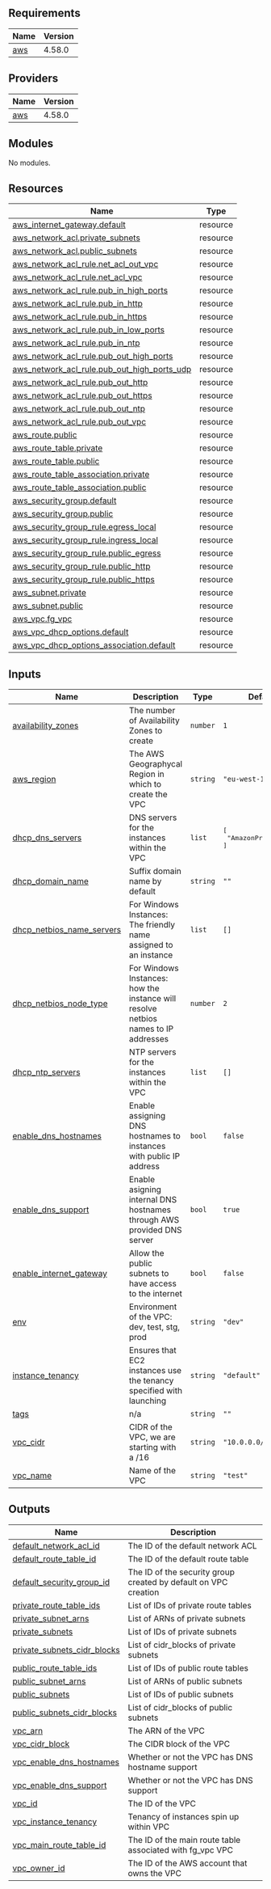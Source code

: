 <!-- BEGIN_TF_DOCS -->
## Requirements

| Name | Version |
|------|---------|
| <a name="requirement_aws"></a> [aws](#requirement\_aws) | 4.58.0 |

## Providers

| Name | Version |
|------|---------|
| <a name="provider_aws"></a> [aws](#provider\_aws) | 4.58.0 |

## Modules

No modules.

## Resources

| Name | Type |
|------|------|
| [aws_internet_gateway.default](https://registry.terraform.io/providers/hashicorp/aws/4.58.0/docs/resources/internet_gateway) | resource |
| [aws_network_acl.private_subnets](https://registry.terraform.io/providers/hashicorp/aws/4.58.0/docs/resources/network_acl) | resource |
| [aws_network_acl.public_subnets](https://registry.terraform.io/providers/hashicorp/aws/4.58.0/docs/resources/network_acl) | resource |
| [aws_network_acl_rule.net_acl_out_vpc](https://registry.terraform.io/providers/hashicorp/aws/4.58.0/docs/resources/network_acl_rule) | resource |
| [aws_network_acl_rule.net_acl_vpc](https://registry.terraform.io/providers/hashicorp/aws/4.58.0/docs/resources/network_acl_rule) | resource |
| [aws_network_acl_rule.pub_in_high_ports](https://registry.terraform.io/providers/hashicorp/aws/4.58.0/docs/resources/network_acl_rule) | resource |
| [aws_network_acl_rule.pub_in_http](https://registry.terraform.io/providers/hashicorp/aws/4.58.0/docs/resources/network_acl_rule) | resource |
| [aws_network_acl_rule.pub_in_https](https://registry.terraform.io/providers/hashicorp/aws/4.58.0/docs/resources/network_acl_rule) | resource |
| [aws_network_acl_rule.pub_in_low_ports](https://registry.terraform.io/providers/hashicorp/aws/4.58.0/docs/resources/network_acl_rule) | resource |
| [aws_network_acl_rule.pub_in_ntp](https://registry.terraform.io/providers/hashicorp/aws/4.58.0/docs/resources/network_acl_rule) | resource |
| [aws_network_acl_rule.pub_out_high_ports](https://registry.terraform.io/providers/hashicorp/aws/4.58.0/docs/resources/network_acl_rule) | resource |
| [aws_network_acl_rule.pub_out_high_ports_udp](https://registry.terraform.io/providers/hashicorp/aws/4.58.0/docs/resources/network_acl_rule) | resource |
| [aws_network_acl_rule.pub_out_http](https://registry.terraform.io/providers/hashicorp/aws/4.58.0/docs/resources/network_acl_rule) | resource |
| [aws_network_acl_rule.pub_out_https](https://registry.terraform.io/providers/hashicorp/aws/4.58.0/docs/resources/network_acl_rule) | resource |
| [aws_network_acl_rule.pub_out_ntp](https://registry.terraform.io/providers/hashicorp/aws/4.58.0/docs/resources/network_acl_rule) | resource |
| [aws_network_acl_rule.pub_out_vpc](https://registry.terraform.io/providers/hashicorp/aws/4.58.0/docs/resources/network_acl_rule) | resource |
| [aws_route.public](https://registry.terraform.io/providers/hashicorp/aws/4.58.0/docs/resources/route) | resource |
| [aws_route_table.private](https://registry.terraform.io/providers/hashicorp/aws/4.58.0/docs/resources/route_table) | resource |
| [aws_route_table.public](https://registry.terraform.io/providers/hashicorp/aws/4.58.0/docs/resources/route_table) | resource |
| [aws_route_table_association.private](https://registry.terraform.io/providers/hashicorp/aws/4.58.0/docs/resources/route_table_association) | resource |
| [aws_route_table_association.public](https://registry.terraform.io/providers/hashicorp/aws/4.58.0/docs/resources/route_table_association) | resource |
| [aws_security_group.default](https://registry.terraform.io/providers/hashicorp/aws/4.58.0/docs/resources/security_group) | resource |
| [aws_security_group.public](https://registry.terraform.io/providers/hashicorp/aws/4.58.0/docs/resources/security_group) | resource |
| [aws_security_group_rule.egress_local](https://registry.terraform.io/providers/hashicorp/aws/4.58.0/docs/resources/security_group_rule) | resource |
| [aws_security_group_rule.ingress_local](https://registry.terraform.io/providers/hashicorp/aws/4.58.0/docs/resources/security_group_rule) | resource |
| [aws_security_group_rule.public_egress](https://registry.terraform.io/providers/hashicorp/aws/4.58.0/docs/resources/security_group_rule) | resource |
| [aws_security_group_rule.public_http](https://registry.terraform.io/providers/hashicorp/aws/4.58.0/docs/resources/security_group_rule) | resource |
| [aws_security_group_rule.public_https](https://registry.terraform.io/providers/hashicorp/aws/4.58.0/docs/resources/security_group_rule) | resource |
| [aws_subnet.private](https://registry.terraform.io/providers/hashicorp/aws/4.58.0/docs/resources/subnet) | resource |
| [aws_subnet.public](https://registry.terraform.io/providers/hashicorp/aws/4.58.0/docs/resources/subnet) | resource |
| [aws_vpc.fg_vpc](https://registry.terraform.io/providers/hashicorp/aws/4.58.0/docs/resources/vpc) | resource |
| [aws_vpc_dhcp_options.default](https://registry.terraform.io/providers/hashicorp/aws/4.58.0/docs/resources/vpc_dhcp_options) | resource |
| [aws_vpc_dhcp_options_association.default](https://registry.terraform.io/providers/hashicorp/aws/4.58.0/docs/resources/vpc_dhcp_options_association) | resource |

## Inputs

| Name | Description | Type | Default | Required |
|------|-------------|------|---------|:--------:|
| <a name="input_availability_zones"></a> [availability\_zones](#input\_availability\_zones) | The number of Availability Zones to create | `number` | `1` | no |
| <a name="input_aws_region"></a> [aws\_region](#input\_aws\_region) | The AWS Geographycal Region in which to create the VPC | `string` | `"eu-west-1"` | no |
| <a name="input_dhcp_dns_servers"></a> [dhcp\_dns\_servers](#input\_dhcp\_dns\_servers) | DNS servers for the instances within the VPC | `list` | <pre>[<br>  "AmazonProvidedDNS"<br>]</pre> | no |
| <a name="input_dhcp_domain_name"></a> [dhcp\_domain\_name](#input\_dhcp\_domain\_name) | Suffix domain name by default | `string` | `""` | no |
| <a name="input_dhcp_netbios_name_servers"></a> [dhcp\_netbios\_name\_servers](#input\_dhcp\_netbios\_name\_servers) | For Windows Instances: The friendly name assigned to an instance | `list` | `[]` | no |
| <a name="input_dhcp_netbios_node_type"></a> [dhcp\_netbios\_node\_type](#input\_dhcp\_netbios\_node\_type) | For Windows Instances: how the instance will resolve netbios names to IP addresses | `number` | `2` | no |
| <a name="input_dhcp_ntp_servers"></a> [dhcp\_ntp\_servers](#input\_dhcp\_ntp\_servers) | NTP servers for the instances within the VPC | `list` | `[]` | no |
| <a name="input_enable_dns_hostnames"></a> [enable\_dns\_hostnames](#input\_enable\_dns\_hostnames) | Enable assigning DNS hostnames to instances with public IP address | `bool` | `false` | no |
| <a name="input_enable_dns_support"></a> [enable\_dns\_support](#input\_enable\_dns\_support) | Enable asigning internal DNS hostnames through AWS provided DNS server | `bool` | `true` | no |
| <a name="input_enable_internet_gateway"></a> [enable\_internet\_gateway](#input\_enable\_internet\_gateway) | Allow the public subnets to have access to the internet | `bool` | `false` | no |
| <a name="input_env"></a> [env](#input\_env) | Environment of the VPC: dev, test, stg, prod | `string` | `"dev"` | no |
| <a name="input_instance_tenancy"></a> [instance\_tenancy](#input\_instance\_tenancy) | Ensures that EC2 instances use the tenancy specified with launching | `string` | `"default"` | no |
| <a name="input_tags"></a> [tags](#input\_tags) | n/a | `string` | `""` | no |
| <a name="input_vpc_cidr"></a> [vpc\_cidr](#input\_vpc\_cidr) | CIDR of the VPC, we are starting with a /16 | `string` | `"10.0.0.0/16"` | no |
| <a name="input_vpc_name"></a> [vpc\_name](#input\_vpc\_name) | Name of the VPC | `string` | `"test"` | no |

## Outputs

| Name | Description |
|------|-------------|
| <a name="output_default_network_acl_id"></a> [default\_network\_acl\_id](#output\_default\_network\_acl\_id) | The ID of the default network ACL |
| <a name="output_default_route_table_id"></a> [default\_route\_table\_id](#output\_default\_route\_table\_id) | The ID of the default route table |
| <a name="output_default_security_group_id"></a> [default\_security\_group\_id](#output\_default\_security\_group\_id) | The ID of the security group created by default on VPC creation |
| <a name="output_private_route_table_ids"></a> [private\_route\_table\_ids](#output\_private\_route\_table\_ids) | List of IDs of private route tables |
| <a name="output_private_subnet_arns"></a> [private\_subnet\_arns](#output\_private\_subnet\_arns) | List of ARNs of private subnets |
| <a name="output_private_subnets"></a> [private\_subnets](#output\_private\_subnets) | List of IDs of private subnets |
| <a name="output_private_subnets_cidr_blocks"></a> [private\_subnets\_cidr\_blocks](#output\_private\_subnets\_cidr\_blocks) | List of cidr\_blocks of private subnets |
| <a name="output_public_route_table_ids"></a> [public\_route\_table\_ids](#output\_public\_route\_table\_ids) | List of IDs of public route tables |
| <a name="output_public_subnet_arns"></a> [public\_subnet\_arns](#output\_public\_subnet\_arns) | List of ARNs of public subnets |
| <a name="output_public_subnets"></a> [public\_subnets](#output\_public\_subnets) | List of IDs of public subnets |
| <a name="output_public_subnets_cidr_blocks"></a> [public\_subnets\_cidr\_blocks](#output\_public\_subnets\_cidr\_blocks) | List of cidr\_blocks of public subnets |
| <a name="output_vpc_arn"></a> [vpc\_arn](#output\_vpc\_arn) | The ARN of the VPC |
| <a name="output_vpc_cidr_block"></a> [vpc\_cidr\_block](#output\_vpc\_cidr\_block) | The CIDR block of the VPC |
| <a name="output_vpc_enable_dns_hostnames"></a> [vpc\_enable\_dns\_hostnames](#output\_vpc\_enable\_dns\_hostnames) | Whether or not the VPC has DNS hostname support |
| <a name="output_vpc_enable_dns_support"></a> [vpc\_enable\_dns\_support](#output\_vpc\_enable\_dns\_support) | Whether or not the VPC has DNS support |
| <a name="output_vpc_id"></a> [vpc\_id](#output\_vpc\_id) | The ID of the VPC |
| <a name="output_vpc_instance_tenancy"></a> [vpc\_instance\_tenancy](#output\_vpc\_instance\_tenancy) | Tenancy of instances spin up within VPC |
| <a name="output_vpc_main_route_table_id"></a> [vpc\_main\_route\_table\_id](#output\_vpc\_main\_route\_table\_id) | The ID of the main route table associated with fg\_vpc VPC |
| <a name="output_vpc_owner_id"></a> [vpc\_owner\_id](#output\_vpc\_owner\_id) | The ID of the AWS account that owns the VPC |
<!-- END_TF_DOCS -->
